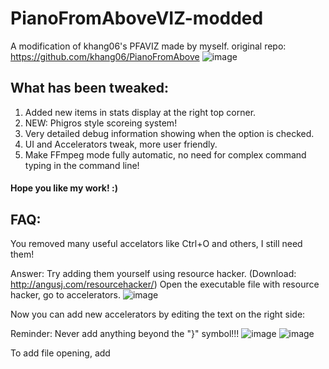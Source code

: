 # PianoFromAboveVIZ-modded
A modification of khang06's PFAVIZ made by myself. 
original repo: https://github.com/khang06/PianoFromAbove
![image](https://user-images.githubusercontent.com/107282563/213914541-30ec9f4c-08b9-41a8-811d-0616b43f2870.png)

## What has been tweaked: 
1. Added new items in stats display at the right top corner. 
2. NEW: Phigros style scoreing system! 
3. Very detailed debug information showing when the option is checked. 
4. UI and Accelerators tweak, more user friendly. 
5. Make FFmpeg mode fully automatic, no need for complex command typing in the command line! 

#### Hope you like my work! :)

## FAQ:
You removed many useful accelators like Ctrl+O and others, I still need them! 

Answer: 
Try adding them yourself using resource hacker. (Download: http://angusj.com/resourcehacker/)
Open the executable file with resource hacker, go to accelerators.
![image](https://user-images.githubusercontent.com/107282563/213915043-c289d4a2-915b-4363-8f8c-0a195f529678.png)

Now you can add new accelerators by editing the text on the right side: 

Reminder: Never add anything beyond the "}" symbol!!! 
![image](https://user-images.githubusercontent.com/107282563/213915285-dbd26295-cd8f-47c1-aa3e-5c19e6694a6e.png)
![image](https://user-images.githubusercontent.com/107282563/213915363-5758d22f-6038-4bb9-98b7-98b6ac0823cb.png)


To add file opening, add 
